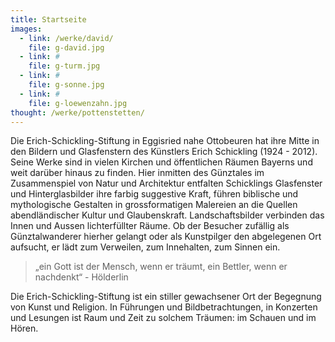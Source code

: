 ```yaml
---
title: Startseite
images:
  - link: /werke/david/
    file: g-david.jpg
  - link: #
    file: g-turm.jpg
  - link: #
    file: g-sonne.jpg
  - link: #
    file: g-loewenzahn.jpg
thought: /werke/pottenstetten/
---
```


Die Erich-Schickling-Stiftung in Eggisried nahe Ottobeuren hat ihre Mitte in den Bildern und Glasfenstern des Künstlers Erich Schickling (1924 - 2012). Seine Werke sind in vielen Kirchen und öffentlichen Räumen Bayerns und weit darüber hinaus zu finden. Hier inmitten des Günztales im Zusammenspiel von Natur und Architektur entfalten Schicklings Glasfenster und Hinterglasbilder ihre farbig suggestive Kraft, führen biblische und mythologische Gestalten in grossformatigen Malereien an die Quellen abendländischer Kultur und Glaubenskraft. Landschaftsbilder verbinden das Innen und Aussen lichterfüllter Räume. Ob der Besucher zufällig als Günztalwanderer hierher gelangt oder als Kunstpilger den abgelegenen Ort aufsucht, er lädt zum Verweilen, zum Innehalten, zum Sinnen ein.

 > „ein Gott ist der Mensch, wenn er träumt, ein Bettler, wenn er nachdenkt“ - Hölderlin

Die Erich-Schickling-Stiftung ist ein stiller gewachsener Ort der Begegnung von Kunst und Religion. In Führungen und Bildbetrachtungen, in Konzerten und Lesungen ist Raum und Zeit zu solchem Träumen: im Schauen und im Hören.

